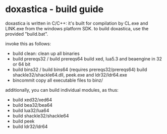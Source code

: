 doxastica - build guide
=======================

doxastica is written in C/C++: it's built for compilation by CL.exe and LINK.exe
from the windows platform SDK. to build doxastica, use the provided "build.bat".

invoke this as follows:

- build clean:
  clean up all binaries
- build prereqs32 / build prereqs64
  build xed, lua5.3 and beaengine in 32 or 64 bit
- build bins32 / build bins64 (requires prereqs32/prereqs64)
  build shackle32/shackle64.dll, peek.exe and ldr32/ldr64.exe
- bincommit
  copy all executable files to binz/

additionally, you can build individual modules, as thus:

- build xed32/xed64
- build bea32/bea64
- build lua32/lua64
- build shackle32/shackle64
- build peek
- build ldr32/ldr64